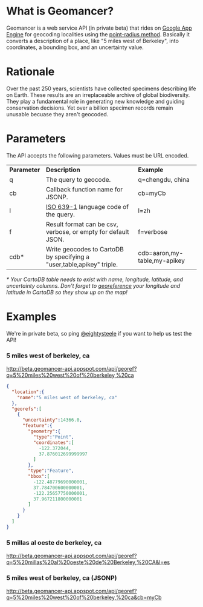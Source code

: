 # What is Geomancer?

Geomancer is a web service API (in private beta) that rides on [Google App Engine](https://developers.google.com/appengine/) for geocoding localities using the [point-radius method](http://herpnet.org/herpnet/documents/wieczorek.pdf). Basically it converts a description of a place, like "5 miles west of Berkeley", into coordinates, a bounding box, and an uncertainty value.

# Rationale

Over the past 250 years, scientists have collected specimens describing life on Earth. These results are an irreplaceable archive of global biodiversity. They play a fundamental role in generating new knowledge and guiding conservation decisions. Yet over a billion specimen records remain unusable becuase they aren't geocoded.

# Parameters

The API accepts the following parameters. Values must be URL encoded.

<table>
  <tr>
    <td><b>Parameter</b></td>
    <td><b>Description</b></td>
    <td><b>Example</b></td>
  </tr>
  <tr>
    <td>q</td>
    <td>The query to geocode.</td>
    <td>q=chengdu, china</td>
  </tr>
  <tr>
    <td>cb</td>
    <td>Callback function name for JSONP.</td>
    <td>cb=myCb</td>
  </tr>
  <tr>
    <td>l</td>
    <td><a href='http://en.wikipedia.org/wiki/List_of_ISO_639-1_codes'>ISO 639-1</a> language code of the query.</td>
    <td>l=zh</td>
  </tr>
  <tr>
    <td>f</td>
    <td>Result format can be csv, verbose, or empty for default JSON.</td>
    <td>f=verbose</td>
  </tr>
  <tr>
    <td>cdb*</td>
    <td>Write geocodes to CartoDB by specifying a "user,table,apikey" triple.</td>
    <td>cdb=aaron,my-table,my-apikey</td>
  </tr>  
</table>

_* Your CartoDB table needs to exist with name, longitude, latitude, and uncertainty columns. Don't forget to [georeference](http://developers.cartodb.com/tutorials/how_to_georeference.html#georeference) your longitude and latitude in CartoDB so they show up on the map!_

# Examples

We're in private beta, so ping [@eightysteele](http://github.com/eightysteele) if you want to help us test the API!

### 5 miles west of berkeley, ca

http://beta.geomancer-api.appspot.com/api/georef?q=5%20miles%20west%20of%20berkeley,%20ca

```json
{
  "location":{
    "name":"5 miles west of berkeley, ca"
  },
  "georefs":[
    {
      "uncertainty":14366.0,
      "feature":{
        "geometry":{
          "type":"Point",
          "coordinates":[
            -122.372044,
            37.876012699999997
          ]
        },
        "type":"Feature",
        "bbox":[
          -122.48779690000001,
          37.784700600000001,
          -122.25657750000001,
          37.967211800000001
        ]
      }
    }
  ]
}
```

### 5 millas al oeste de berkeley, ca

http://beta.geomancer-api.appspot.com/api/georef?q=5%20millas%20al%20oeste%20de%20Berkeley,%20CA&l=es

### 5 miles west of berkeley, ca (JSONP)

http://beta.geomancer-api.appspot.com/api/georef?q=5%20miles%20west%20of%20berkeley,%20ca&cb=myCb
